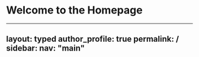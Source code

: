 # Welcome to the Homepage

---
layout: typed
author_profile: true
permalink: /
sidebar:
    nav: "main"
---
